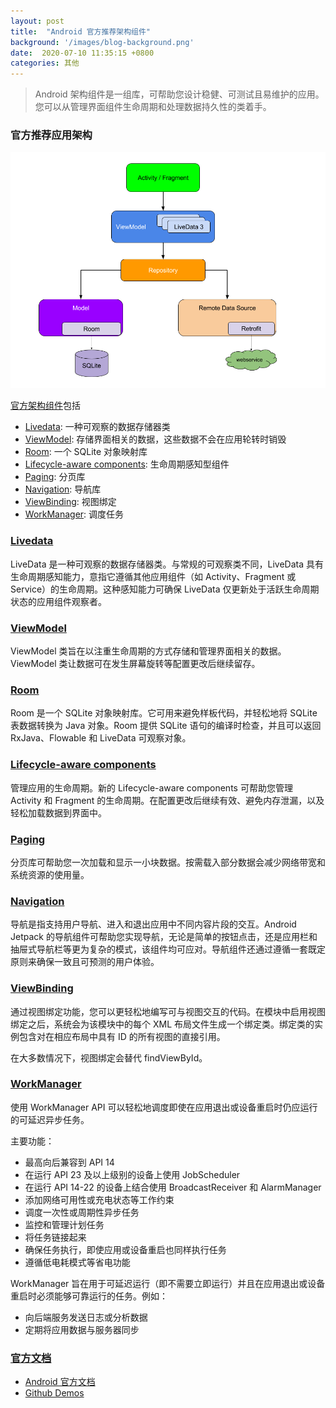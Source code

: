```yaml
---
layout: post
title:  "Android 官方推荐架构组件"
background: '/images/blog-background.png'
date:  2020-07-10 11:35:15 +0800
categories: 其他
---
```


> Android 架构组件是一组库，可帮助您设计稳健、可测试且易维护的应用。您可以从管理界面组件生命周期和处理数据持久性的类着手。


### 官方推荐应用架构
![img](/images/2020/final-architecture.png)


[官方架构组件](https://developer.android.com/topic/libraries/architecture)包括
* [Livedata](https://developer.android.com/topic/libraries/architecture/livedata): 一种可观察的数据存储器类
* [ViewModel](https://developer.android.com/topic/libraries/architecture/viewmodel): 存储界面相关的数据，这些数据不会在应用轮转时销毁
* [Room](https://developer.android.com/topic/libraries/architecture/room): 一个 SQLite 对象映射库
* [Lifecycle-aware components](https://developer.android.com/topic/libraries/architecture/lifecycle): 生命周期感知型组件
* [Paging](https://developer.android.com/topic/libraries/architecture/paging/): 分页库
* [Navigation](https://developer.android.com/guide/navigation): 导航库
* [ViewBinding](https://developer.android.com/topic/libraries/view-binding): 视图绑定
* [WorkManager](https://developer.android.com/topic/libraries/architecture/workmanager/): 调度任务


### [Livedata](https://developer.android.com/topic/libraries/architecture/livedata)
LiveData 是一种可观察的数据存储器类。与常规的可观察类不同，LiveData 具有生命周期感知能力，意指它遵循其他应用组件（如 Activity、Fragment 或 Service）的生命周期。这种感知能力可确保 LiveData 仅更新处于活跃生命周期状态的应用组件观察者。

### [ViewModel](https://developer.android.com/topic/libraries/architecture/viewmodel)
ViewModel 类旨在以注重生命周期的方式存储和管理界面相关的数据。ViewModel 类让数据可在发生屏幕旋转等配置更改后继续留存。

### [Room](https://developer.android.com/topic/libraries/architecture/room)
Room 是一个 SQLite 对象映射库。它可用来避免样板代码，并轻松地将 SQLite 表数据转换为 Java 对象。Room 提供 SQLite 语句的编译时检查，并且可以返回 RxJava、Flowable 和 LiveData 可观察对象。

### [Lifecycle-aware components](https://developer.android.com/topic/libraries/architecture/lifecycle)
管理应用的生命周期。新的 Lifecycle-aware components 可帮助您管理 Activity 和 Fragment 的生命周期。在配置更改后继续有效、避免内存泄漏，以及轻松加载数据到界面中。

### [Paging](https://developer.android.com/topic/libraries/architecture/paging/)
分页库可帮助您一次加载和显示一小块数据。按需载入部分数据会减少网络带宽和系统资源的使用量。

### [Navigation](https://developer.android.com/guide/navigation)
导航是指支持用户导航、进入和退出应用中不同内容片段的交互。Android Jetpack 的导航组件可帮助您实现导航，无论是简单的按钮点击，还是应用栏和抽屉式导航栏等更为复杂的模式，该组件均可应对。导航组件还通过遵循一套既定原则来确保一致且可预测的用户体验。

### [ViewBinding](https://developer.android.com/topic/libraries/view-binding)
通过视图绑定功能，您可以更轻松地编写可与视图交互的代码。在模块中启用视图绑定之后，系统会为该模块中的每个 XML 布局文件生成一个绑定类。绑定类的实例包含对在相应布局中具有 ID 的所有视图的直接引用。

在大多数情况下，视图绑定会替代 findViewById。

### [WorkManager](https://developer.android.com/topic/libraries/architecture/workmanager/)
使用 WorkManager API 可以轻松地调度即使在应用退出或设备重启时仍应运行的可延迟异步任务。

主要功能：
* 最高向后兼容到 API 14
* 在运行 API 23 及以上级别的设备上使用 JobScheduler
* 在运行 API 14-22 的设备上结合使用 BroadcastReceiver 和 AlarmManager
* 添加网络可用性或充电状态等工作约束
* 调度一次性或周期性异步任务
* 监控和管理计划任务
* 将任务链接起来
* 确保任务执行，即使应用或设备重启也同样执行任务
* 遵循低电耗模式等省电功能

WorkManager 旨在用于可延迟运行（即不需要立即运行）并且在应用退出或设备重启时必须能够可靠运行的任务。例如：
* 向后端服务发送日志或分析数据
* 定期将应用数据与服务器同步


### [官方文档](https://developer.android.com/)

* [Android 官方文档](https://developer.android.com/arch)
* [Github Demos](https://github.com/android/architecture-components-samples)
